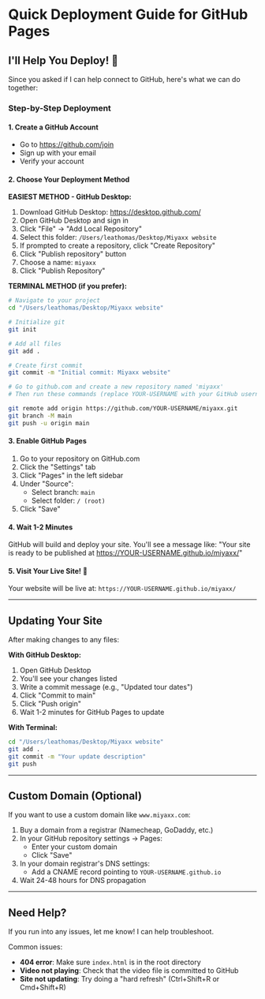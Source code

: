 # Quick Deployment Guide for GitHub Pages

## I'll Help You Deploy! 🚀

Since you asked if I can help connect to GitHub, here's what we can do together:

### Step-by-Step Deployment

#### 1. Create a GitHub Account
- Go to https://github.com/join
- Sign up with your email
- Verify your account

#### 2. Choose Your Deployment Method

**EASIEST METHOD - GitHub Desktop:**

1. Download GitHub Desktop: https://desktop.github.com/
2. Open GitHub Desktop and sign in
3. Click "File" → "Add Local Repository"
4. Select this folder: `/Users/leathomas/Desktop/Miyaxx website`
5. If prompted to create a repository, click "Create Repository"
6. Click "Publish repository" button
7. Choose a name: `miyaxx` 
8. Click "Publish Repository"

**TERMINAL METHOD (if you prefer):**

```bash
# Navigate to your project
cd "/Users/leathomas/Desktop/Miyaxx website"

# Initialize git
git init

# Add all files
git add .

# Create first commit
git commit -m "Initial commit: Miyaxx website"

# Go to github.com and create a new repository named 'miyaxx'
# Then run these commands (replace YOUR-USERNAME with your GitHub username):

git remote add origin https://github.com/YOUR-USERNAME/miyaxx.git
git branch -M main
git push -u origin main
```

#### 3. Enable GitHub Pages

1. Go to your repository on GitHub.com
2. Click the "Settings" tab
3. Click "Pages" in the left sidebar
4. Under "Source":
   - Select branch: `main`
   - Select folder: `/ (root)`
5. Click "Save"

#### 4. Wait 1-2 Minutes

GitHub will build and deploy your site. You'll see a message like:
"Your site is ready to be published at https://YOUR-USERNAME.github.io/miyaxx/"

#### 5. Visit Your Live Site! 🎉

Your website will be live at:
`https://YOUR-USERNAME.github.io/miyaxx/`

---

## Updating Your Site

After making changes to any files:

**With GitHub Desktop:**
1. Open GitHub Desktop
2. You'll see your changes listed
3. Write a commit message (e.g., "Updated tour dates")
4. Click "Commit to main"
5. Click "Push origin"
6. Wait 1-2 minutes for GitHub Pages to update

**With Terminal:**
```bash
cd "/Users/leathomas/Desktop/Miyaxx website"
git add .
git commit -m "Your update description"
git push
```

---

## Custom Domain (Optional)

If you want to use a custom domain like `www.miyaxx.com`:

1. Buy a domain from a registrar (Namecheap, GoDaddy, etc.)
2. In your GitHub repository settings → Pages:
   - Enter your custom domain
   - Click "Save"
3. In your domain registrar's DNS settings:
   - Add a CNAME record pointing to `YOUR-USERNAME.github.io`
4. Wait 24-48 hours for DNS propagation

---

## Need Help?

If you run into any issues, let me know! I can help troubleshoot.

Common issues:
- **404 error**: Make sure `index.html` is in the root directory
- **Video not playing**: Check that the video file is committed to GitHub
- **Site not updating**: Try doing a "hard refresh" (Ctrl+Shift+R or Cmd+Shift+R)

